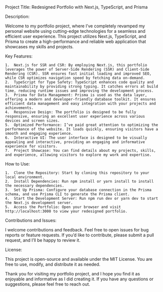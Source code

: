 Project Title: Redesigned Portfolio with Next.js, TypeScript, and Prisma

Description:

Welcome to my portfolio project, where I’ve completely revamped my personal website using cutting-edge technologies for a seamless and efficient user experience. This project utilizes Next.js, TypeScript, and Prisma to create a high-performance and reliable web application that showcases my skills and projects.

Key Features:

	1.	Next.js for SSR and CSR: By employing Next.js, this portfolio leverages the power of Server-Side Rendering (SSR) and Client-Side Rendering (CSR). SSR ensures fast initial loading and improved SEO, while CSR optimizes navigation speed by fetching data on-demand.
	2.	TypeScript for Type Safety: TypeScript enhances code quality and maintainability by providing strong typing. It catches errors at build time, reducing runtime issues and improving the development process.
	3.	Prisma for Data Management: Prisma is used as the data layer, offering a modern and developer-friendly database toolkit. It ensures efficient data management and easy integration with your projects and achievements.
	4.	Responsive Design: The portfolio is designed to be fully responsive, ensuring an excellent user experience across various devices and screen sizes.
	5.	Optimized Performance: I’ve paid great attention to optimizing the performance of the website. It loads quickly, ensuring visitors have a smooth and engaging experience.
	6.	Interactive UI: The user interface is designed to be visually appealing and interactive, providing an engaging and informative experience for visitors.
	7.	Project Showcase: You can find details about my projects, skills, and experience, allowing visitors to explore my work and expertise.

How to Use:

	1.	Clone the Repository: Start by cloning this repository to your local environment.
	2.	Install Dependencies: Run npm install or yarn install to install the necessary dependencies.
	3.	Set Up Prisma: Configure your database connection in the Prisma schema, and use Prisma CLI to generate the Prisma client.
	4.	Start the Development Server: Run npm run dev or yarn dev to start the Next.js development server.
	5.	Access the Portfolio: Open your browser and visit http://localhost:3000 to view your redesigned portfolio.

Contributions and Issues:

I welcome contributions and feedback. Feel free to open issues for bug reports or feature requests. If you’d like to contribute, please submit a pull request, and I’ll be happy to review it.

License:

This project is open-source and available under the MIT License. You are free to use, modify, and distribute it as needed.

Thank you for visiting my portfolio project, and I hope you find it as enjoyable and informative as I did creating it. If you have any questions or suggestions, please feel free to reach out.